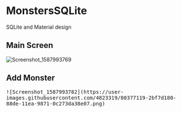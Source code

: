 # MonstersSQLite
SQLite and Material design

## Main Screen
![Screenshot_1587993769](https://user-images.githubusercontent.com/4823319/80377107-27cbb400-88de-11ea-89c9-6b9183336f93.png)

## Add Monster
<kbd>
![Screenshot_1587993782](https://user-images.githubusercontent.com/4823319/80377119-2bf7d180-88de-11ea-9871-0c273da38e07.png)
</kbd>
